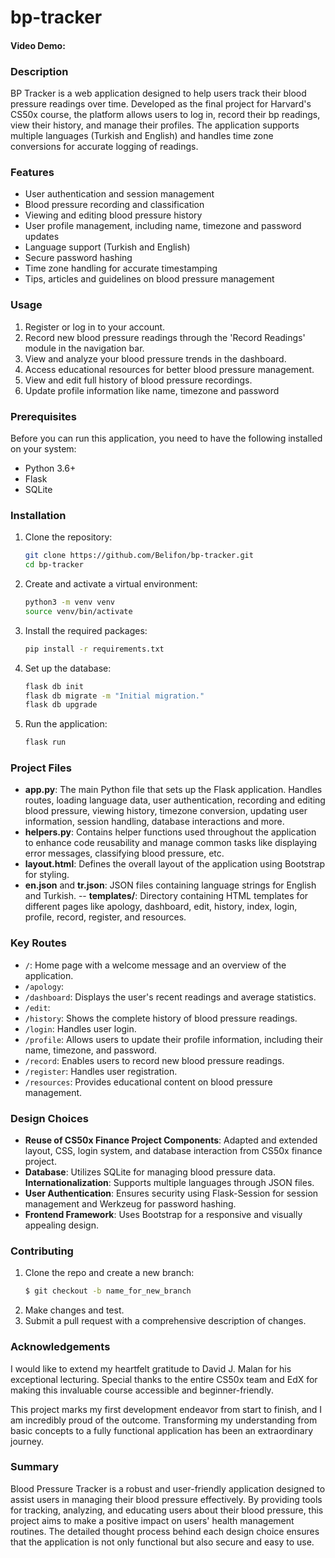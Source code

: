 # bp-tracker

#### Video Demo: <URL HERE>

### Description

BP Tracker is a web application designed to help users track their blood pressure readings over time. Developed as the final project for Harvard's CS50x course, the platform allows users to log in, record their bp readings, view their history, and manage their profiles. The application supports multiple languages (Turkish and English) and handles time zone conversions for accurate logging of readings.

### Features

- User authentication and session management
- Blood pressure recording and classification
- Viewing and editing blood pressure history
- User profile management, including name, timezone and password updates
- Language support (Turkish and English)
- Secure password hashing
- Time zone handling for accurate timestamping
- Tips, articles and guidelines on blood pressure management 

### Usage

1. Register or log in to your account.
2. Record new blood pressure readings through the 'Record Readings' module in the navigation bar.
3. View and analyze your blood pressure trends in the dashboard.
4. Access educational resources for better blood pressure management.
5. View and edit full history of blood pressure recordings.
6. Update profile information like name, timezone and password

### Prerequisites

Before you can run this application, you need to have the following installed on your system:

- Python 3.6+
- Flask
- SQLite

### Installation

1. Clone the repository:
    ```bash
    git clone https://github.com/Belifon/bp-tracker.git
    cd bp-tracker
    ```
2. Create and activate a virtual environment:
    ```bash
    python3 -m venv venv
    source venv/bin/activate
    ```
2. Install the required packages:
    ```bash
    pip install -r requirements.txt
    ```
2. Set up the database:
    ```bash
    flask db init
    flask db migrate -m "Initial migration."
    flask db upgrade
    ```
3. Run the application:
    ```bash
    flask run
    ```

### Project Files

- **app.py**: The main Python file that sets up the Flask application. Handles routes, loading language data, user authentication, recording and editing blood pressure, viewing history, timezone conversion, updating user information, session handling, database interactions and more.
- **helpers.py**: Contains helper functions used throughout the application to enhance code reusability and manage common tasks like displaying error messages, classifying blood pressure, etc.
- **layout.html**: Defines the overall layout of the application using Bootstrap for styling.
- **en.json** and **tr.json**: JSON files containing language strings for English and Turkish.
-- **templates/**: Directory containing HTML templates for different pages like apology, dashboard, edit, history, index, login, profile, record, register, and resources.

### Key Routes

- `/`: Home page with a welcome message and an overview of the application.
- `/apology`: 
- `/dashboard`: Displays the user's recent readings and average statistics.
- `/edit`: 
- `/history`: Shows the complete history of blood pressure readings.
- `/login`: Handles user login.
- `/profile`: Allows users to update their profile information, including their name, timezone, and password.
- `/record`: Enables users to record new blood pressure readings.
- `/register`: Handles user registration.
- `/resources`: Provides educational content on blood pressure management.


### Design Choices


- **Reuse of CS50x Finance Project Components**: Adapted and extended layout, CSS, login system, and database interaction from CS50x finance project.
- **Database**: Utilizes SQLite for managing blood pressure data.
**Internationalization**: Supports multiple languages through JSON files.
- **User Authentication**: Ensures security using Flask-Session for session management and Werkzeug for password hashing.
- **Frontend Framework**: Uses Bootstrap for a responsive and visually appealing design.


### Contributing
1. Clone the repo and create a new branch:
    ```bash
    $ git checkout -b name_for_new_branch
    ```
2. Make changes and test.
3. Submit a pull request with a comprehensive description of changes.

### Acknowledgements

I would like to extend my heartfelt gratitude to David J. Malan for his exceptional lecturing. Special thanks to the entire CS50x team and EdX for making this invaluable course accessible and beginner-friendly. 

This project marks my first development endeavor from start to finish, and I am incredibly proud of the outcome. Transforming my understanding from basic concepts to a fully functional application has been an extraordinary journey.

### Summary

Blood Pressure Tracker is a robust and user-friendly application designed to assist users in managing their blood pressure effectively. By providing tools for tracking, analyzing, and educating users about their blood pressure, this project aims to make a positive impact on users' health management routines. The detailed thought process behind each design choice ensures that the application is not only functional but also secure and easy to use. 